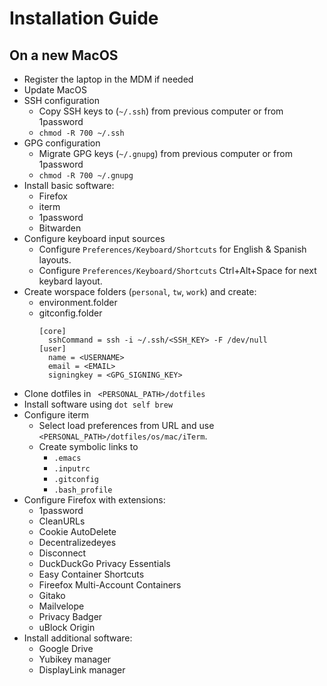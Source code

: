 # Installation Guide

## On a new MacOS
* Register the laptop in the MDM if needed
* Update MacOS
* SSH configuration
  - Copy SSH keys to (`~/.ssh`) from previous computer or from 1password
  - `chmod -R 700 ~/.ssh`
* GPG configuration
  - Migrate GPG keys (`~/.gnupg`) from previous computer or from 1password
  - `chmod -R 700 ~/.gnupg`
* Install basic software:
  - Firefox
  - iterm
  - 1password
  - Bitwarden
* Configure keyboard input sources
  - Configure `Preferences/Keyboard/Shortcuts` for English & Spanish layouts.
  - Configure `Preferences/Keyboard/Shortcuts` Ctrl+Alt+Space for next keybard layout.
* Create worspace folders (`personal`, `tw`, `work`) and create:
  - environment.folder
  - gitconfig.folder
    ```
    [core]
      sshCommand = ssh -i ~/.ssh/<SSH_KEY> -F /dev/null
    [user]
      name = <USERNAME>
      email = <EMAIL>
      signingkey = <GPG_SIGNING_KEY>
    ```
* Clone dotfiles in ` <PERSONAL_PATH>/dotfiles`
* Install software using `dot self brew`
* Configure iterm
  - Select load preferences from URL and use `<PERSONAL_PATH>/dotfiles/os/mac/iTerm`.
  - Create symbolic links to
    - `.emacs`
    - `.inputrc`
    - `.gitconfig`
    - `.bash_profile`
* Configure Firefox with extensions:
  - 1password
  - CleanURLs
  - Cookie AutoDelete
  - Decentralizedeyes
  - Disconnect
  - DuckDuckGo Privacy Essentials
  - Easy Container Shortcuts
  - Fireefox Multi-Account Containers
  - Gitako
  - Mailvelope
  - Privacy Badger
  - uBlock Origin
* Install additional software:
  - Google Drive
  - Yubikey manager
  - DisplayLink manager
